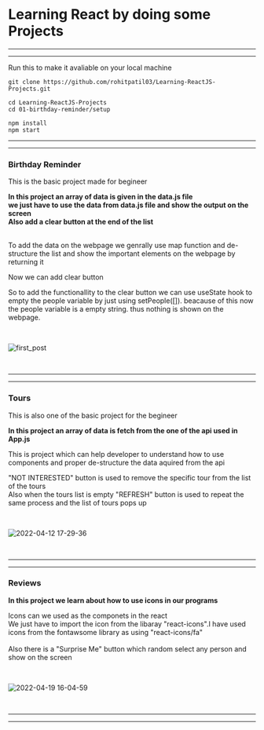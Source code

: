 <h1>Learning React by doing some Projects</h1>

<hr><hr>

Run this to make it avaliable on your local machine
```
git clone https://github.com/rohitpatil03/Learning-ReactJS-Projects.git

cd Learning-ReactJS-Projects
cd 01-birthday-reminder/setup

npm install
npm start
```


<hr><hr>

<h3>Birthday Reminder</h3>
<p>This is the basic project made for begineer</p>
<p><b>In this project an array of data is given in the data.js file <br>
we just have to use the data from data.js file and show the output on the screen <br>
Also add a clear button at the end of the list<br><br> </b></p>

<p>To add the data on the webpage we genrally use map function and de-structure the list and show the important elements on the webpage by returning it <br></p>

<p>Now we can add clear button <br></p>

<p>So to add the functionallity to the clear button we can use useState hook to empty the people variable by just using setPeople([]). beacause of this now the people variable is a empty string. thus nothing is shown on the webpage.</p>

<br>

![first_post](https://user-images.githubusercontent.com/101471692/169813580-422c902b-8926-4096-98bb-710b8ff9336a.gif)

<br>

<hr><hr>

<h3>Tours</h3>
<p>This is also one of the basic project for the begineer</p>
<p><b>In this project an array of data is fetch from the one of the api used in App.js <br></b></p>
<p>This is project which can help developer to understand how to use components and proper de-structure the data aquired from the api</p>

<p>"NOT INTERESTED" button is used to remove the specific tour from the list of the tours<br>
Also when the tours list is empty "REFRESH" button is used to repeat the same process and the list of tours pops up</p>

<br>

![2022-04-12 17-29-36](https://user-images.githubusercontent.com/101471692/170922478-d94ba2c2-0930-423a-9b2c-aad5b32e8ffe.gif)

<br>

<hr><hr>

<h3>Reviews</h3>
<p><b>In this project we learn about how to use icons in our programs</b></p>
<p>Icons can we used as the componets in the react <br>
We just have to import the icon from the libaray "react-icons".I have used icons from the fontawsome library as using "react-icons/fa"<br><br>
Also there is a "Surprise Me" button which random select any person and show on the screen</p>

<br>

![2022-04-19 16-04-59](https://user-images.githubusercontent.com/101471692/170926924-289e8142-3da0-4bc8-96ca-43cec9ee37e8.gif)

<br>

<hr><hr>

